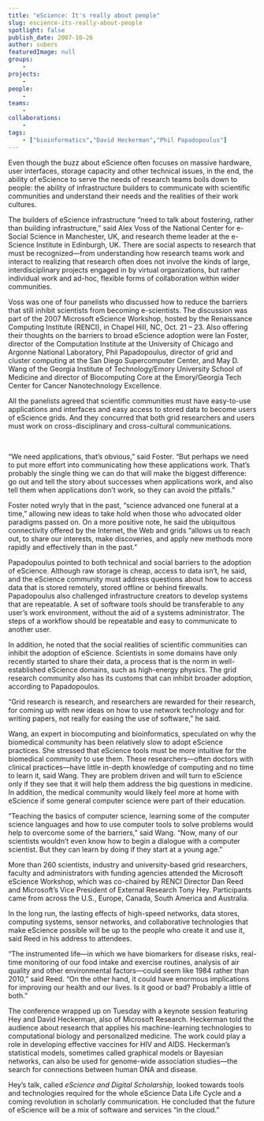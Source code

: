 ```yaml
---
title: "eScience: It's really about people"
slug: escience-its-really-about-people
spotlight: false
publish_date: 2007-10-26
author: subers
featuredImage: null
groups:
    - 
projects:
    - 
people:
    - 
teams: 
    - 
collaborations:
    - 
tags:
    - ["bioinformatics","David Heckerman","Phil Papadopoulus"]
---
```

Even though the buzz about eScience often focuses on massive hardware, user interfaces, storage capacity and other technical issues, in the end, the ability of eScience to serve the needs of research teams boils down to people: the ability of infrastructure builders to communicate with scientific communities and understand their needs and the realities of their work cultures.

<!--more-->

The builders of eScience infrastructure “need to talk about fostering, rather than building infrastructure,” said Alex Voss of the National Center for e-Social Science in Manchester, UK, and research theme leader at the e-Science Institute in Edinburgh, UK. There are social aspects to research that must be recognized—from understanding how research teams work and interact to realizing that research often does not involve the kinds of large, interdisciplinary projects engaged in by virtual organizations, but rather individual work and ad-hoc, flexible forms of collaboration within wider communities.

Voss was one of four panelists who discussed how to reduce the barriers that still inhibit scientists from becoming e-scientists. The discussion was part of the 2007 Microsoft eScience Workshop, hosted by the Renaissance Computing Institute (RENCI), in Chapel Hill, NC, Oct. 21 – 23. Also offering their thoughts on the barriers to broad eScience adoption were Ian Foster, director of the Computation Institute at the University of Chicago and Argonne National Laboratory, Phil Papadopoulus, director of grid and cluster computing at the San Diego Supercomputer Center, and May D. Wang of the Georgia Institute of Technology/Emory University School of Medicine and director of Biocomputing Core at the Emory/Georgia Tech Center for Cancer Nanotechnology Excellence.

All the panelists agreed that scientific communities must have easy-to-use applications and interfaces and easy access to stored data to become users of eScience grids. And they concurred that both grid researchers and users must work on cross-disciplinary and cross-cultural communications.

&nbsp;

“We need applications, that’s obvious,” said Foster. “But perhaps we need to put more effort into communicating how these applications work. That’s probably the single thing we can do that will make the biggest difference: go out and tell the story about successes when applications work, and also tell them when applications don’t work, so they can avoid the pitfalls.”

Foster noted wryly that in the past, “science advanced one funeral at a time,” allowing new ideas to take hold when those who advocated older paradigms passed on. On a more positive note, he said the ubiquitous connectivity offered by the Internet, the Web and grids “allows us to reach out, to share our interests, make discoveries, and apply new methods more rapidly and effectively than in the past.”

Papadopoulus pointed to both technical and social barriers to the adoption of eScience. Although raw storage is cheap, access to data isn’t, he said, and the eScience community must address questions about how to access data that is stored remotely, stored offline or behind firewalls.  Papadopoulus also challenged infrastructure creators to develop systems that are repeatable. A set of software tools should be transferable to any user’s work environment, without the aid of a systems administrator. The steps of a workflow should be repeatable and easy to communicate to another user.

In addition, he noted that the social realities of scientific communities can inhibit the adoption of eScience. Scientists in some domains have only recently started to share their data, a process that is the norm in well-established eScience domains, such as high-energy physics. The grid research community also has its customs that can inhibit broader adoption, according to Papadopoulos.

“Grid research is research, and researchers are rewarded for their research, for coming up with new ideas on how to use network technology and for writing papers, not really for easing the use of software,” he said.

Wang, an expert in biocomputing and bioinformatics, speculated on why the biomedical community has been relatively slow to adopt eScience practices. She stressed that eScience tools must be more intuitive for the biomedical community to use them. These researchers—often doctors with clinical practices—have little in-depth knowledge of computing and no time to learn it, said Wang. They are problem driven and will turn to eScience only if they see that it will help them address the big questions in medicine. In addition, the medical community would likely feel more at home with eScience if some general computer science were part of their education.

“Teaching the basics of computer science, learning some of the computer science languages and how to use computer tools to solve problems would help to overcome some of the barriers,” said Wang. “Now, many of our scientists wouldn’t even know how to begin a dialogue with a computer scientist. But they can learn by doing if they start at a young age.”

More than 260 scientists, industry and university-based grid researchers, faculty and administrators with funding agencies attended the Microsoft eScience Workshop, which was co-chaired by RENCI Director Dan Reed and Microsoft’s Vice President of External Research Tony Hey. Participants came from across the U.S., Europe, Canada, South America and Australia.

In the long run, the lasting effects of high-speed networks, data stores, computing systems, sensor networks, and collaborative technologies that make eScience possible will be up to the people who create it and use it, said Reed in his address to attendees.

“The instrumented life—in which we have biomarkers for disease risks, real-time monitoring of our food intake and exercise routines, analysis of air quality and other environmental factors—could seem like 1984 rather than 2010,” said Reed. “On the other hand, it could have enormous implications for improving our health and our lives. Is it good or bad? Probably a little of both.”

The conference wrapped up on Tuesday with a keynote session featuring Hey and David Heckerman, also of Microsoft Research. Heckerman told the audience about research that applies his machine-learning technologies to computational biology and personalized medicine. The work could play a role in developing effective vaccines for HIV and AIDS. Heckerman’s statistical models, sometimes called graphical models or Bayesian networks, can also be used for genome-wide association studies—the search for connections between human DNA and disease.

Hey’s talk, called <em>eScience and Digital Scholarship, </em>looked towards tools and technologies required for the whole eScience Data Life Cycle and a coming revolution in scholarly communication. He concluded that the future of eScience will be a mix of software and services “in the cloud.”
